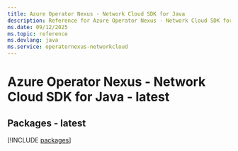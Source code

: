```yaml
---
title: Azure Operator Nexus - Network Cloud SDK for Java
description: Reference for Azure Operator Nexus - Network Cloud SDK for Java
ms.date: 09/12/2025
ms.topic: reference
ms.devlang: java
ms.service: operatornexus-networkcloud
---
```

# Azure Operator Nexus - Network Cloud SDK for Java - latest
## Packages - latest
[!INCLUDE [packages](operator-nexus---network-cloud-index.md)]